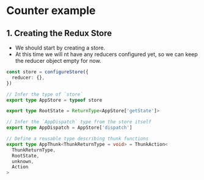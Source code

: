 # Counter example


## 1. Creating the Redux Store

- We should start by creating a store.
- At this time we will nt have any reducers configured yet, so we can keep the reducer object empty for now.

```ts
const store = configureStore({
  reducer: {},
})

```
```ts
// Infer the type of `store`
export type AppStore = typeof store

export type RootState = ReturnType<AppStore['getState']>

// Infer the `AppDispatch` type from the store itself
export type AppDispatch = AppStore['dispatch']

// Define a reusable type describing thunk functions
export type AppThunk<ThunkReturnType = void> = ThunkAction<
  ThunkReturnType,
  RootState,
  unknown,
  Action
>
```
